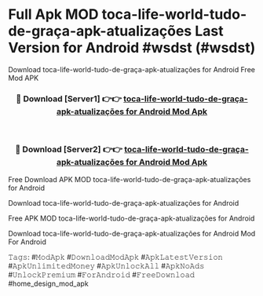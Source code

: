 # Full Apk MOD toca-life-world-tudo-de-graça-apk-atualizações Last Version for Android #wsdst (#wsdst)
Download toca-life-world-tudo-de-graça-apk-atualizações for Android Free Mod APK

<div align="center">
<h3>🔴 Download [Server1] 👉👉 <a href="https://apps.libra.edu.pl?title=toca-life-world-tudo-de-graça-apk-atualizações&ref=18F">toca-life-world-tudo-de-graça-apk-atualizações for Android Mod Apk</a></h3><br>

<h3>🔴 Download [Server2] 👉👉 <a href="https://apps.libra.edu.pl?title=toca-life-world-tudo-de-graça-apk-atualizações&ref=18F">toca-life-world-tudo-de-graça-apk-atualizações for Android Mod Apk</a></h3>
</div>


Free Download APK MOD toca-life-world-tudo-de-graça-apk-atualizações for Android

Download toca-life-world-tudo-de-graça-apk-atualizações for Android 

Free APK MOD toca-life-world-tudo-de-graça-apk-atualizações for Android 

Download toca-life-world-tudo-de-graça-apk-atualizações for Android Mod For Android

𝚃𝚊𝚐𝚜: #𝙼𝚘𝚍𝙰𝚙𝚔 #𝙳𝚘𝚠𝚗𝚕𝚘𝚊𝚍𝙼𝚘𝚍𝙰𝚙𝚔 #𝙰𝚙𝚔𝙻𝚊𝚝𝚎𝚜𝚝𝚅𝚎𝚛𝚜𝚒𝚘𝚗 #𝙰𝚙𝚔𝚄𝚗𝚕𝚒𝚖𝚒𝚝𝚎𝚍𝙼𝚘𝚗𝚎𝚢 #𝙰𝚙𝚔𝚄𝚗𝚕𝚘𝚌𝚔𝙰𝚕𝚕 #𝙰𝚙𝚔𝙽𝚘𝙰𝚍𝚜 #𝚄𝚗𝚕𝚘𝚌𝚔𝙿𝚛𝚎𝚖𝚒𝚞𝚖 #𝙵𝚘𝚛𝙰𝚗𝚍𝚛𝚘𝚒𝚍 #𝙵𝚛𝚎𝚎𝙳𝚘𝚠𝚗𝚕𝚘𝚊𝚍 #home_design_mod_apk